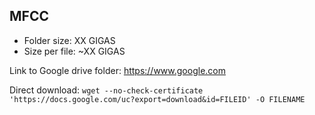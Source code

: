 ## MFCC

- Folder size: XX GIGAS
- Size per file: ~XX GIGAS

Link to Google drive folder: https://www.google.com

Direct download: `wget --no-check-certificate 'https://docs.google.com/uc?export=download&id=FILEID' -O FILENAME`

